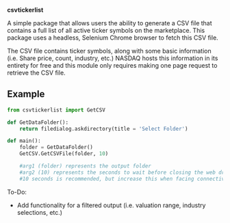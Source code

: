 **csvtickerlist**

A simple package that allows users the ability to generate a CSV file that contains a full list of all active ticker symbols on the marketplace. This package uses a headless, Selenium Chrome browser to fetch this CSV file.


The CSV file contains ticker symbols, along with some basic information (i.e. Share price, count, industry, etc.) NASDAQ hosts this information in its entirety for free and this module only requires making one page request to retrieve the CSV file.


## Example


```python
from csvtickerlist import GetCSV

def GetDataFolder():
	return filedialog.askdirectory(title = 'Select Folder')

def main():
	folder = GetDataFolder()
	GetCSV.GetCSVFile(folder, 10)

	#arg1 (folder) represents the output folder
	#arg2 (10) represents the seconds to wait before closing the web driver.
	#10 seconds is recommended, but increase this when facing connectivity issues.

```



To-Do:

- Add functionality for a filtered output (i.e. valuation range, industry selections, etc.)
